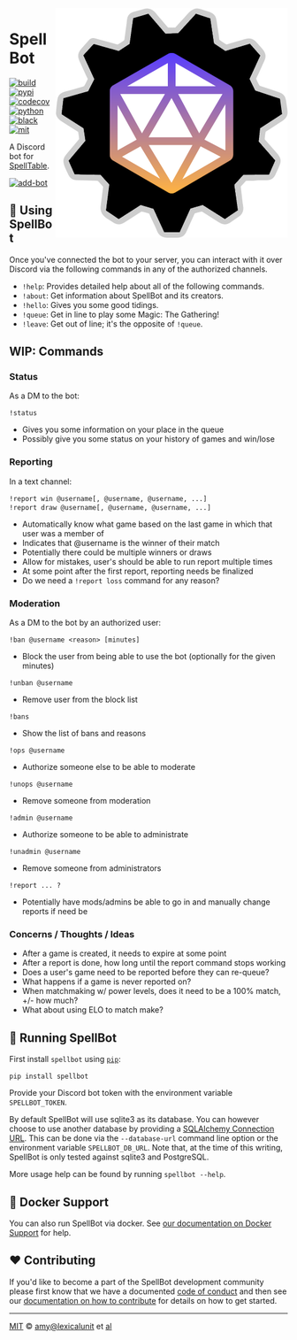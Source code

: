 <img align="right" src="https://raw.githubusercontent.com/lexicalunit/spellbot/master/spellbot.png" />

# SpellBot

[![build][build-badge]][build]
[![pypi][pypi-badge]][pypi]
[![codecov][codecov-badge]][codecov]
[![python][python-badge]][python]
[![black][black-badge]][black]
[![mit][mit-badge]][mit]

A Discord bot for [SpellTable][spelltable].

[![add-bot][add-img]][add-bot]

## 📱 Using SpellBot

Once you've connected the bot to your server, you can interact with it over
Discord via the following commands in any of the authorized channels.

- `!help`: Provides detailed help about all of the following commands.
- `!about`: Get information about SpellBot and its creators.
- `!hello`: Gives you some good tidings.
- `!queue`: Get in line to play some Magic: The Gathering!
- `!leave`: Get out of line; it's the opposite of `!queue`.

## WIP: Commands

### Status

As a DM to the bot:

```text
!status
```

- Gives you some information on your place in the queue
- Possibly give you some status on your history of games and win/lose

### Reporting

In a text channel:

```text
!report win @username[, @username, @username, ...]
!report draw @username[, @username, @username, ...]
```

- Automatically know what game based on the last game in which that user was a member of
- Indicates that @username is the winner of their match
- Potentially there could be multiple winners or draws
- Allow for mistakes, user's should be able to run report multiple times
- At some point after the first report, reporting needs be finalized
- Do we need a `!report loss` command for any reason?

### Moderation

As a DM to the bot by an authorized user:

```text
!ban @username <reason> [minutes]
```

- Block the user from being able to use the bot (optionally for the given minutes)

```text
!unban @username
```

- Remove user from the block list

```text
!bans
```

- Show the list of bans and reasons

```text
!ops @username
```

- Authorize someone else to be able to moderate

```text
!unops @username
```

- Remove someone from moderation

```text
!admin @username
```

- Authorize someone to be able to administrate

```text
!unadmin @username
```

- Remove someone from administrators

```text
!report ... ?
```

- Potentially have mods/admins be able to go in and manually change reports if need be

### Concerns / Thoughts / Ideas

- After a game is created, it needs to expire at some point
- After a report is done, how long until the report command stops working
- Does a user's game need to be reported before they can re-queue?
- What happens if a game is never reported on?
- When matchmaking w/ power levels, does it need to be a 100% match, +/- how much?
- What about using ELO to match make?

## 🤖 Running SpellBot

First install `spellbot` using [`pip`](https://pip.pypa.io/en/stable/):

```shell
pip install spellbot
```

Provide your Discord bot token with the environment variable `SPELLBOT_TOKEN`.

By default SpellBot will use sqlite3 as its database. You can however choose to
use another database by providing a [SQLAlchemy Connection URL][db-url]. This
can be done via the `--database-url` command line option or the environment
variable `SPELLBOT_DB_URL`. Note that, at the time of this writing, SpellBot is only
tested against sqlite3 and PostgreSQL.

More usage help can be found by running `spellbot --help`.

## 🐳 Docker Support

You can also run SpellBot via docker. See
[our documentation on Docker Support](DOCKER.md) for help.

## ❤️ Contributing

If you'd like to become a part of the SpellBot development community please first
know that we have a documented [code of conduct](CODE_OF_CONDUCT.md) and then
see our [documentation on how to contribute](CONTRIBUTING.md) for details on
how to get started.

---

[MIT][mit] © [amy@lexicalunit][lexicalunit] et [al][contributors]

[add-bot]:          https://discordapp.com/api/oauth2/authorize?client_id=725510263251402832&permissions=247872&scope=bot
[add-img]:          https://user-images.githubusercontent.com/1903876/82262797-71745100-9916-11ea-8b65-b3f656115e4f.png
[black-badge]:      https://img.shields.io/badge/code%20style-black-000000.svg
[black]:            https://github.com/psf/black
[build-badge]:      https://github.com/lexicalunit/spellbot/workflows/build/badge.svg
[build]:            https://github.com/lexicalunit/spellbot/actions
[codecov-badge]:    https://codecov.io/gh/lexicalunit/spellbot/branch/master/graph/badge.svg
[codecov]:          https://codecov.io/gh/lexicalunit/spellbot
[contributors]:     https://github.com/lexicalunit/spellbot/graphs/contributors
[db-url]:           https://docs.sqlalchemy.org/en/latest/core/engines.html
[lexicalunit]:      http://github.com/lexicalunit
[mit-badge]:        https://img.shields.io/badge/License-MIT-yellow.svg
[mit]:              https://opensource.org/licenses/MIT
[pypi-badge]:       https://img.shields.io/pypi/v/spellbot
[pypi]:             https://pypi.org/project/spellbot/
[python-badge]:     https://img.shields.io/badge/python-3.7+-blue.svg
[python]:           https://www.python.org/
[spelltable]:       https://www.spelltable.com/
